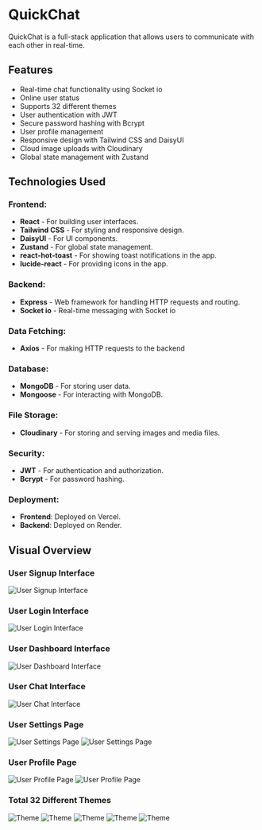 # QuickChat

QuickChat is a full-stack application that allows users to communicate with each other in real-time.

## Features

- Real-time chat functionality using Socket io
- Online user status
- Supports 32 different themes
- User authentication with JWT
- Secure password hashing with Bcrypt
- User profile management
- Responsive design with Tailwind CSS and DaisyUI
- Cloud image uploads with Cloudinary
- Global state management with Zustand

## Technologies Used

### Frontend:

- **React** - For building user interfaces.
- **Tailwind CSS** - For styling and responsive design.
- **DaisyUI** - For UI components.
- **Zustand** - For global state management.
- **react-hot-toast** - For showing toast notifications in the app.
- **lucide-react** - For providing icons in the app.

### Backend:

- **Express** - Web framework for handling HTTP requests and routing.
- **Socket io** - Real-time messaging with Socket io

### Data Fetching:

- **Axios** - For making HTTP requests to the backend

### Database:

- **MongoDB** - For storing user data.
- **Mongoose** - For interacting with MongoDB.

### File Storage:

- **Cloudinary** - For storing and serving images and media files.

### Security:

- **JWT** - For authentication and authorization.
- **Bcrypt** - For password hashing.

### Deployment:

- **Frontend**: Deployed on Vercel.
- **Backend**: Deployed on Render.

## Visual Overview

### User Signup Interface
![User Signup Interface](./overview/quickchatsignup.png)

### User Login Interface
![User Login Interface](./overview/quickchatlogin.png)

### User Dashboard Interface
![User Dashboard Interface](./overview/chathomepage.png)

### User Chat Interface
![User Chat Interface](./overview/chatinterface.png)

### User Settings Page
![User Settings Page](./overview/chatsettings.png)
![User Settings Page](./overview/chatsettingstwo.png)

### User Profile Page
![User Profile Page](./overview/profilepage.png)
![User Profile Page](./overview/profilepagetwo.png)

### Total 32 Different Themes
![Theme](./overview/themeOne.png)
![Theme](./overview/themeTwo.png)
![Theme](./overview/themeThree.png)
![Theme](./overview/themeFour.png)
![Theme](./overview/themeFive.png)